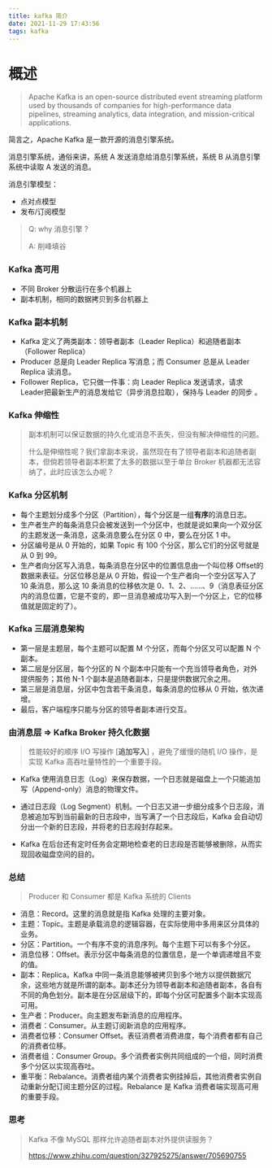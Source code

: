 ```yaml
---
title: kafka 简介
date: 2021-11-29 17:43:56
tags: kafka
---
```

# 概述

> Apache Kafka is an open-source distributed event streaming platform used by thousands of companies for high-performance data pipelines, streaming analytics, data integration, and mission-critical applications.

简言之，Apache Kafka 是一款开源的消息引擎系统。

消息引擎系统，通俗来讲，系统 A 发送消息给消息引擎系统，系统 B 从消息引擎系统中读取 A 发送的消息。

消息引擎模型：

+ 点对点模型
+ 发布/订阅模型

> Q: why 消息引擎 ?
> 
> A: 削峰填谷

### Kafka 高可用

+ 不同 Broker 分散运行在多个机器上
+ 副本机制，相同的数据拷贝到多台机器上 

### Kafka 副本机制

+ Kafka 定义了两类副本：领导者副本（Leader Replica）和追随者副本（Follower Replica）
+ Producer 总是向 Leader Replica 写消息；而 Consumer 总是从 Leader Replica 读消息。
+ Follower Replica，它只做一件事：向 Leader Replica 发送请求，请求Leader把最新生产的消息发给它（异步消息拉取），保持与 Leader 的同步 。

### Kafka 伸缩性

> 副本机制可以保证数据的持久化或消息不丢失，但没有解决伸缩性的问题。
>
> 什么是伸缩性呢？我们拿副本来说，虽然现在有了领导者副本和追随者副本，但倘若领导者副本积累了太多的数据以至于单台 Broker 机器都无法容纳了，此时应该怎么办呢？

### Kafka 分区机制

+ 每个主题划分成多个分区（Partition），每个分区是一组**有序**的消息日志。
+ 生产者生产的每条消息只会被发送到一个分区中，也就是说如果向一个双分区的主题发送一条消息，这条消息要么在分区 0 中，要么在分区 1 中。
+ 分区编号是从 0 开始的，如果 Topic 有 100 个分区，那么它们的分区号就是从 0 到 99。
+ 生产者向分区写入消息，每条消息在分区中的位置信息由一个叫位移 Offset的数据来表征。分区位移总是从 0 开始，假设一个生产者向一个空分区写入了 10 条消息，那么这 10 条消息的位移依次是 0、1、2、......、9（消息表征分区内的消息位置，它是不变的，即一旦消息被成功写入到一个分区上，它的位移值就是固定的了）。

### Kafka 三层消息架构 

+ 第一层是主题层，每个主题可以配置 M 个分区，而每个分区又可以配置 N 个副本。
+ 第二层是分区层，每个分区的 N 个副本中只能有一个充当领导者角色，对外提供服务；其他 N-1 个副本是追随者副本，只是提供数据冗余之用。
+ 第三层是消息层，分区中包含若干条消息，每条消息的位移从 0 开始，依次递增。
+ 最后，客户端程序只能与分区的领导者副本进行交互。

### 由消息层 => Kafka Broker 持久化数据

> 性能较好的顺序 I/O 写操作 [**追加写入**] ，避免了缓慢的随机 I/O 操作，是实现 Kafka 高吞吐量特性的一个重要手段。

+ Kafka 使用消息日志（Log）来保存数据，一个日志就是磁盘上一个只能追加写（Append-only）消息的物理文件。

+ 通过日志段（Log Segment）机制。一个日志又进一步细分成多个日志段，消息被追加写到当前最新的日志段中，当写满了一个日志段后，Kafka 会自动切分出一个新的日志段，并将老的日志段封存起来。
+ Kafka 在后台还有定时任务会定期地检查老的日志段是否能够被删除，从而实现回收磁盘空间的目的。

### 总结
> Producer 和 Consumer 都是 Kafka 系统的 Clients

+ 消息：Record。这里的消息就是指 Kafka 处理的主要对象。
+ 主题：Topic。主题是承载消息的逻辑容器，在实际使用中多用来区分具体的业务。
+ 分区：Partition。一个有序不变的消息序列。每个主题下可以有多个分区。
+ 消息位移：Offset。表示分区中每条消息的位置信息，是一个单调递增且不变的值。
+ 副本：Replica。Kafka 中同一条消息能够被拷贝到多个地方以提供数据冗余，这些地方就是所谓的副本。副本还分为领导者副本和追随者副本，各自有不同的角色划分。副本是在分区层级下的，即每个分区可配置多个副本实现高可用。
+ 生产者：Producer。向主题发布新消息的应用程序。
+ 消费者：Consumer。从主题订阅新消息的应用程序。
+ 消费者位移：Consumer Offset。表征消费者消费进度，每个消费者都有自己的消费者位移。
+ 消费者组：Consumer Group。多个消费者实例共同组成的一个组，同时消费多个分区以实现高吞吐。
+ 重平衡：Rebalance。消费者组内某个消费者实例挂掉后，其他消费者实例自动重新分配订阅主题分区的过程。Rebalance 是 Kafka 消费者端实现高可用的重要手段。

### 思考

> Kafka 不像 MySQL 那样允许追随者副本对外提供读服务？
>
> https://www.zhihu.com/question/327925275/answer/705690755